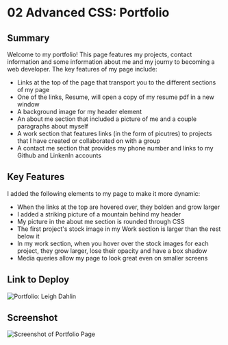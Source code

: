 # 02 Advanced CSS: Portfolio

## Summary

Welcome to my portfolio! This page features my projects, contact information and some information about me and my
journy to becoming a web developer. The key features of my page include:

 * Links at the top of the page that transport you to the different sections of my page
 * One of the links, Resume, will open a copy of my resume pdf in a new window
 * A background image for my header element
 * An about me section that included a picture of me and a couple paragraphs about myself
 * A work section that features links (in the form of picutres) to projects that I have created or collaborated on with a group
 * A contact me section that provides my phone number and links to my Github and LinkenIn accounts

## Key Features

I added the following elements to my page to make it more dynamic:

* When the links at the top are hovered over, they bolden and grow larger
* I added a striking picture of a mountain behind my header
* My picture in the about me section is rounded through CSS
* The first project's stock image in my Work section is larger than the rest below it
* In my work section, when you hover over the stock images for each project, they grow larger, lose their opacity and have a box shadow
* Media queries allow my page to look great even on smaller screens

## Link to Deploy

![Portfolio: Leigh Dahlin](https://leighdahlin.github.io/leigh-dahlin-homework2/)

## Screenshot

![Screenshot of Portfolio Page](./Assets/Images/full-page-screenshot.png)


